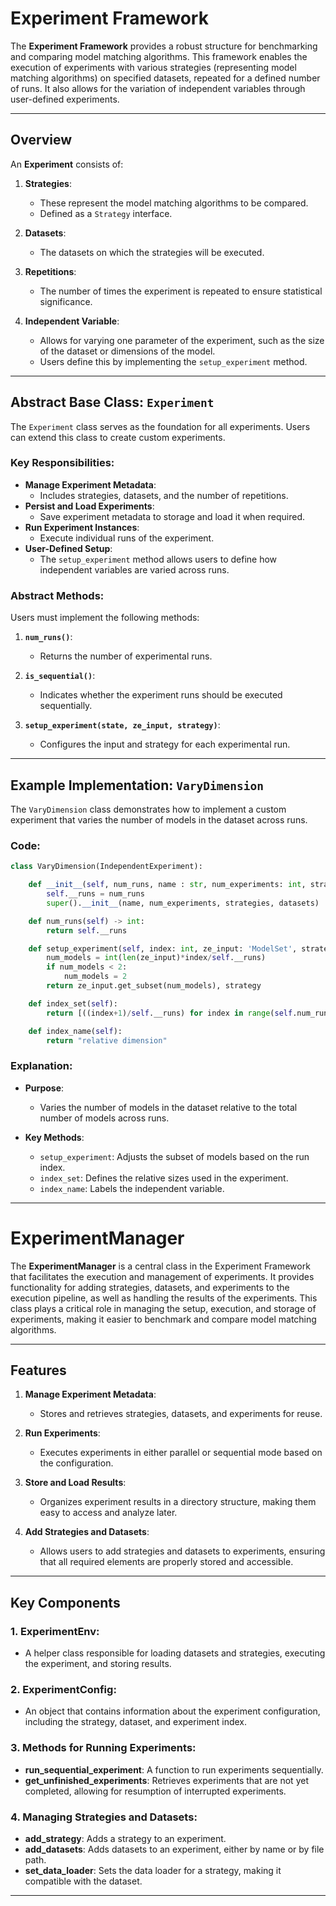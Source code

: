 # Experiment Framework

The **Experiment Framework** provides a robust structure for benchmarking and comparing model matching algorithms. This framework enables the execution of experiments with various strategies (representing model matching algorithms) on specified datasets, repeated for a defined number of runs. It also allows for the variation of independent variables through user-defined experiments.

---

## **Overview**

An **Experiment** consists of:

1. **Strategies**:
   - These represent the model matching algorithms to be compared.
   - Defined as a `Strategy` interface.

2. **Datasets**:
   - The datasets on which the strategies will be executed.

3. **Repetitions**:
   - The number of times the experiment is repeated to ensure statistical significance.

4. **Independent Variable**:
   - Allows for varying one parameter of the experiment, such as the size of the dataset or dimensions of the model.
   - Users define this by implementing the `setup_experiment` method.

---

## **Abstract Base Class: `Experiment`**

The `Experiment` class serves as the foundation for all experiments. Users can extend this class to create custom experiments.

### Key Responsibilities:

- **Manage Experiment Metadata**:
  - Includes strategies, datasets, and the number of repetitions.
- **Persist and Load Experiments**:
  - Save experiment metadata to storage and load it when required.
- **Run Experiment Instances**:
  - Execute individual runs of the experiment.
- **User-Defined Setup**:
  - The `setup_experiment` method allows users to define how independent variables are varied across runs.

### Abstract Methods:

Users must implement the following methods:

1. **`num_runs()`**:
   - Returns the number of experimental runs.

2. **`is_sequential()`**:
   - Indicates whether the experiment runs should be executed sequentially.

3. **`setup_experiment(state, ze_input, strategy)`**:
   - Configures the input and strategy for each experimental run.

---

## **Example Implementation: `VaryDimension`**

The `VaryDimension` class demonstrates how to implement a custom experiment that varies the number of models in the dataset across runs.

### Code:

```python
class VaryDimension(IndependentExperiment):

    def __init__(self, num_runs, name : str, num_experiments: int, strategies : List['Strategy'] = [], datasets : List[str] = []):
        self.__runs = num_runs
        super().__init__(name, num_experiments, strategies, datasets)

    def num_runs(self) -> int:
        return self.__runs

    def setup_experiment(self, index: int, ze_input: 'ModelSet', strategy: 'Strategy') -> Tuple['ModelSet', 'Strategy']:
        num_models = int(len(ze_input)*index/self.__runs)
        if num_models < 2:
            num_models = 2
        return ze_input.get_subset(num_models), strategy

    def index_set(self):
        return [((index+1)/self.__runs) for index in range(self.num_runs())]

    def index_name(self):
        return "relative dimension"
```

### Explanation:

- **Purpose**:
  - Varies the number of models in the dataset relative to the total number of models across runs.

- **Key Methods**:
  - `setup_experiment`: Adjusts the subset of models based on the run index.
  - `index_set`: Defines the relative sizes used in the experiment.
  - `index_name`: Labels the independent variable.

---
# ExperimentManager

The **ExperimentManager** is a central class in the Experiment Framework that facilitates the execution and management of experiments. It provides functionality for adding strategies, datasets, and experiments to the execution pipeline, as well as handling the results of the experiments. This class plays a critical role in managing the setup, execution, and storage of experiments, making it easier to benchmark and compare model matching algorithms.

---

## Features

1. **Manage Experiment Metadata**:
   - Stores and retrieves strategies, datasets, and experiments for reuse.
   
2. **Run Experiments**:
   - Executes experiments in either parallel or sequential mode based on the configuration.
   
3. **Store and Load Results**:
   - Organizes experiment results in a directory structure, making them easy to access and analyze later.
   
4. **Add Strategies and Datasets**:
   - Allows users to add strategies and datasets to experiments, ensuring that all required elements are properly stored and accessible.

---

## Key Components

### 1. **ExperimentEnv**:
   - A helper class responsible for loading datasets and strategies, executing the experiment, and storing results.

### 2. **ExperimentConfig**:
   - An object that contains information about the experiment configuration, including the strategy, dataset, and experiment index.

### 3. **Methods for Running Experiments**:
   - **run_sequential_experiment**: A function to run experiments sequentially.
   - **get_unfinished_experiments**: Retrieves experiments that are not yet completed, allowing for resumption of interrupted experiments.
   
### 4. **Managing Strategies and Datasets**:
   - **add_strategy**: Adds a strategy to an experiment.
   - **add_datasets**: Adds datasets to an experiment, either by name or by file path.
   - **set_data_loader**: Sets the data loader for a strategy, making it compatible with the dataset.

---
